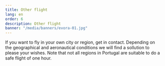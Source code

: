 ```yaml
---
title: Other flight
lang: en
order: 6
description: Other flight
banner: "/media/banners/evora-01.jpg"
---
```


If you want to fly in your own city or region, get in contact. Depending on the geographical and aeronautical conditions we will find a sollution to please your wishes. Note that not all regions in Portugal are suitable to do a safe flight of one hour.
